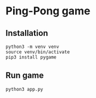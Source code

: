 # Ping-Pong game
## Installation
```
python3 -m venv venv
source venv/bin/activate
pip3 install pygame
```
## Run game
```
python3 app.py
```
